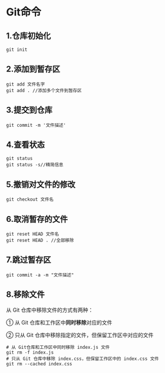 # Git命令

## 1.仓库初始化

```shell
git init
```

## 2.添加到暂存区

```shell
git add 文件名字
git add . //添加多个文件到暂存区
```

## 3.提交到仓库

```shell
git commit -m '文件描述'
```

## 4.查看状态

```shell
git status
git status -s//精简信息
```

## 5.撤销对文件的修改

```shell
git checkout 文件名
```

## 6.取消暂存的文件

```shell
git reset HEAD 文件名
git reset HEAD . //全部移除
```

## 7.跳过暂存区

```shell
git commit -a -m "文件描述"
```

## 8.移除文件

从 Git 仓库中移除文件的方式有两种：

① 从 Git 仓库和工作区中**同时移除**对应的文件

② 只从 Git 仓库中移除指定的文件，但保留工作区中对应的文件

```shell
# 从 Git仓库和工作区中同时移除 index.js 文件
git rm -f index.js
# 只从 Git 仓库中移除 index.css，但保留工作区中的 index.css 文件
git rm --cached index.css
```

